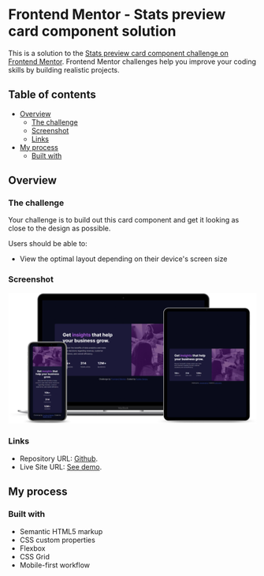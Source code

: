 # Frontend Mentor - Stats preview card component solution

This is a solution to the [Stats preview card component challenge on Frontend Mentor](https://www.frontendmentor.io/challenges/stats-preview-card-component-8JqbgoU62). Frontend Mentor challenges help you improve your coding skills by building realistic projects. 

## Table of contents

- [Overview](#overview)
  - [The challenge](#the-challenge)
  - [Screenshot](#screenshot)
  - [Links](#links)
- [My process](#my-process)
  - [Built with](#built-with)

## Overview

### The challenge

Your challenge is to build out this card component and get it looking as close to the design as possible.

Users should be able to:

- View the optimal layout depending on their device's screen size

### Screenshot

![Mockup solution](./screenshots/mockups.png)

### Links

- Repository URL: [Github](https://github.com/EudesSerpa/FM-stats_card).
- Live Site URL: [See demo](https://fm-stats-card-sc.netlify.app/).

## My process

### Built with

- Semantic HTML5 markup
- CSS custom properties
- Flexbox
- CSS Grid
- Mobile-first workflow
